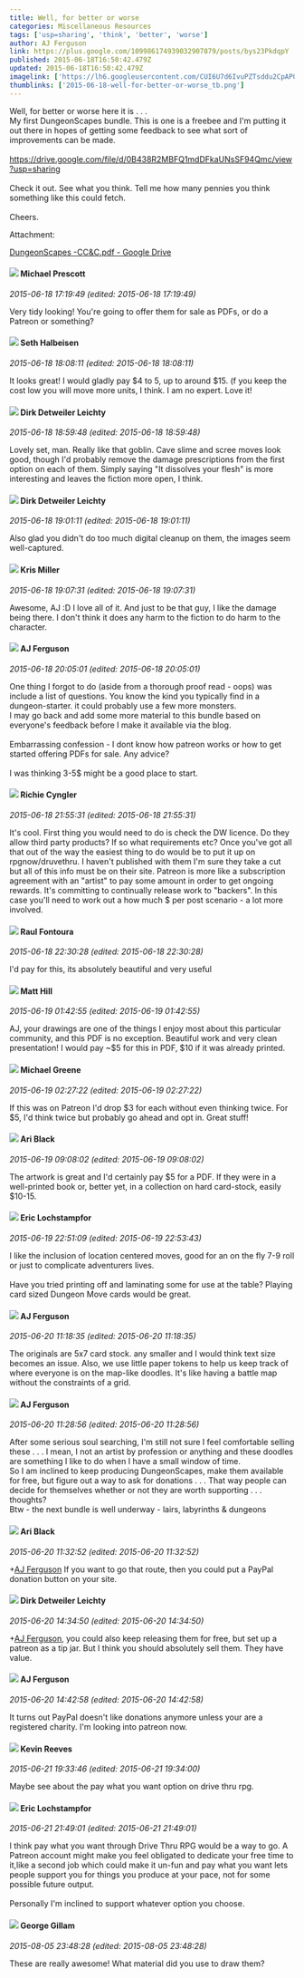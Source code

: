 ```yaml
---
title: Well, for better or worse
categories: Miscellaneous Resources
tags: ['usp=sharing', 'think', 'better', 'worse']
author: AJ Ferguson
link: https://plus.google.com/109986174939032907879/posts/bys23PkdqpY
published: 2015-06-18T16:50:42.479Z
updated: 2015-06-18T16:50:42.479Z
imagelink: ['https://lh6.googleusercontent.com/CUI6U7d6IvuPZTsddu2CpAP0AyG_0AlELomfV1HDH5pip6mSd_kHB3xhvOIPIPAiyNlhZMCHt-QXGvnbKIIfdqNEnU1qGOcP4HN_xpbJHXbvnM65vIM2YKCH0yZpAcAFr81_R4pY=s1600']
thumblinks: ['2015-06-18-well-for-better-or-worse_tb.png']
---
```


Well, for better or worse here it is . . .<br />My first DungeonScapes bundle. This is one is a freebee and I&#39;m putting it out there in hopes of getting some feedback to see what sort of improvements can be made.<br /><br /><a href="https://drive.google.com/file/d/0B438R2MBFQ1mdDFkaUNsSF94Qmc/view?usp=sharing" class="ot-anchor">https://drive.google.com/file/d/0B438R2MBFQ1mdDFkaUNsSF94Qmc/view?usp=sharing</a><br /><br />Check it out. See what you think. Tell me how many pennies you think something like this could fetch.<br /><br />Cheers.


Attachment:

<a href='https://drive.google.com/file/d/0B438R2MBFQ1mdDFkaUNsSF94Qmc/view?usp=sharing'>DungeonScapes -CC&C.pdf - Google Drive</a>


<div id='comment z12ezr0bdryytd4il04cczqifvnnedejabw'>
  <h4><img src='{{site.baseurl}}//images/avatars/101025241405784788544_photo.jpg'> Michael Prescott</h4>
      <p><cite>2015-06-18 17:19:49 (edited: 2015-06-18 17:19:49)</cite></p>
        <p>Very tidy looking! You&#39;re going to offer them for sale as PDFs, or do a Patreon or something?</p>
</div>
        

<div id='comment z12ezr0bdryytd4il04cczqifvnnedejabw'>
  <h4><img src='{{site.baseurl}}//images/avatars/102901513133381681285_photo.jpg'> Seth Halbeisen</h4>
      <p><cite>2015-06-18 18:08:11 (edited: 2015-06-18 18:08:11)</cite></p>
        <p>It looks great! I would gladly pay $4 to 5, up to around $15. (f you keep the cost low you will move more units, I think. I am no expert. Love it!</p>
</div>
        

<div id='comment z12ezr0bdryytd4il04cczqifvnnedejabw'>
  <h4><img src='{{site.baseurl}}//images/avatars/107200488853215420475_photo.jpg'> Dirk Detweiler Leichty</h4>
      <p><cite>2015-06-18 18:59:48 (edited: 2015-06-18 18:59:48)</cite></p>
        <p>Lovely set, man. Really like that goblin. Cave slime and scree moves look good, though I&#39;d probably remove the damage prescriptions from the first option on each of them. Simply saying  &quot;It dissolves your flesh&quot; is more interesting and leaves the fiction more open, I think.</p>
</div>
        

<div id='comment z12ezr0bdryytd4il04cczqifvnnedejabw'>
  <h4><img src='{{site.baseurl}}//images/avatars/107200488853215420475_photo.jpg'> Dirk Detweiler Leichty</h4>
      <p><cite>2015-06-18 19:01:11 (edited: 2015-06-18 19:01:11)</cite></p>
        <p>Also glad you didn&#39;t do too much digital cleanup on them, the images seem well-captured.</p>
</div>
        

<div id='comment z12ezr0bdryytd4il04cczqifvnnedejabw'>
  <h4><img src='{{site.baseurl}}//images/avatars/114185930016429813045_photo.jpg'> Kris Miller</h4>
      <p><cite>2015-06-18 19:07:31 (edited: 2015-06-18 19:07:31)</cite></p>
        <p>Awesome, AJ :D I love all of it. And just to be that guy, I like the damage being there. I don&#39;t think it does any harm to the fiction to do harm to the character.</p>
</div>
        

<div id='comment z12ezr0bdryytd4il04cczqifvnnedejabw'>
  <h4><img src='{{site.baseurl}}//images/avatars/109986174939032907879_photo.jpg'> AJ Ferguson</h4>
      <p><cite>2015-06-18 20:05:01 (edited: 2015-06-18 20:05:01)</cite></p>
        <p>One thing I forgot to do (aside from a thorough proof read - oops) was include a list of questions. You know the kind you typically find in a dungeon-starter. it could probably use a few more monsters.<br />I may go back and add some more material to this bundle based on everyone&#39;s feedback before I make it available via the blog.<br /><br />Embarrassing confession - I dont know how patreon works or how to get started offering PDFs for sale. Any advice?<br /><br />I was thinking 3-5$ might be a good place to start.</p>
</div>
        

<div id='comment z12ezr0bdryytd4il04cczqifvnnedejabw'>
  <h4><img src='{{site.baseurl}}//images/avatars/104700567762846138654_photo.jpg'> Richie Cyngler</h4>
      <p><cite>2015-06-18 21:55:31 (edited: 2015-06-18 21:55:31)</cite></p>
        <p>It&#39;s cool. First thing you would need to do is check the DW licence. Do they allow third party products? If so what requirements etc? Once you&#39;ve got all that out of the way the easiest thing to do would be to put it up on rpgnow/druvethru. I haven&#39;t published with them I&#39;m sure they take a cut but all of this info must be on their site. Patreon is more like a subscription agreement with an &quot;artist&quot; to pay some amount in order to get ongoing rewards. It&#39;s committing to continually release work to &quot;backers&quot;. In this case you&#39;ll need to work out a how much $ per post scenario - a lot more involved.</p>
</div>
        

<div id='comment z12ezr0bdryytd4il04cczqifvnnedejabw'>
  <h4><img src='{{site.baseurl}}//images/avatars/104428507967147566034_photo.jpg'> Raul Fontoura</h4>
      <p><cite>2015-06-18 22:30:28 (edited: 2015-06-18 22:30:28)</cite></p>
        <p>I&#39;d pay for this, its absolutely beautiful and very useful</p>
</div>
        

<div id='comment z12ezr0bdryytd4il04cczqifvnnedejabw'>
  <h4><img src='{{site.baseurl}}//images/avatars/101216125770448592048_photo.jpg'> Matt Hill</h4>
      <p><cite>2015-06-19 01:42:55 (edited: 2015-06-19 01:42:55)</cite></p>
        <p>AJ, your drawings are one of the things I enjoy most about this particular community, and this PDF is no exception. Beautiful work and very clean presentation! I would pay ~$5 for this in PDF, $10 if it was already printed.</p>
</div>
        

<div id='comment z12ezr0bdryytd4il04cczqifvnnedejabw'>
  <h4><img src='{{site.baseurl}}//images/avatars/115524159101918552951_photo.jpg'> Michael Greene</h4>
      <p><cite>2015-06-19 02:27:22 (edited: 2015-06-19 02:27:22)</cite></p>
        <p>If this was on Patreon I&#39;d drop $3 for each without even thinking twice. For $5, I&#39;d think twice but probably go ahead and opt in. Great stuff!</p>
</div>
        

<div id='comment z12ezr0bdryytd4il04cczqifvnnedejabw'>
  <h4><img src='{{site.baseurl}}//images/avatars/114340138562787667396_photo.jpg'> Ari Black</h4>
      <p><cite>2015-06-19 09:08:02 (edited: 2015-06-19 09:08:02)</cite></p>
        <p>The artwork is great and I&#39;d certainly pay $5 for a PDF. If they were in a well-printed book or, better yet, in a collection on hard card-stock, easily $10-15.</p>
</div>
        

<div id='comment z12ezr0bdryytd4il04cczqifvnnedejabw'>
  <h4><img src='{{site.baseurl}}//images/avatars/104811112088336879051_photo.jpg'> Eric Lochstampfor</h4>
      <p><cite>2015-06-19 22:51:09 (edited: 2015-06-19 22:53:43)</cite></p>
        <p>I like the inclusion of location centered moves, good for an on the fly 7-9 roll or just to complicate adventurers lives.<br /><br />Have you tried printing off and laminating some for use at the table? Playing card sized Dungeon Move cards would be great.</p>
</div>
        

<div id='comment z12ezr0bdryytd4il04cczqifvnnedejabw'>
  <h4><img src='{{site.baseurl}}//images/avatars/109986174939032907879_photo.jpg'> AJ Ferguson</h4>
      <p><cite>2015-06-20 11:18:35 (edited: 2015-06-20 11:18:35)</cite></p>
        <p>The originals are 5x7 card stock. any smaller and I would think text size becomes an issue. Also, we use little paper tokens to help us keep track of where everyone is on the map-like doodles. It&#39;s like having a battle map without the constraints of a grid.</p>
</div>
        

<div id='comment z12ezr0bdryytd4il04cczqifvnnedejabw'>
  <h4><img src='{{site.baseurl}}//images/avatars/109986174939032907879_photo.jpg'> AJ Ferguson</h4>
      <p><cite>2015-06-20 11:28:56 (edited: 2015-06-20 11:28:56)</cite></p>
        <p>After some serious soul searching, I&#39;m still not sure I feel comfortable selling these . . . I mean, I not an artist by profession or anything and these doodles are something I like to do when I have a small window of time. <br />So I am inclined to keep producing DungeonScapes, make them available for free, but figure out a way to ask for donations . . . That way people can decide for themselves whether or not they are worth supporting . . .<br />thoughts?<br />Btw - the next bundle is well underway - lairs, labyrinths &amp; dungeons</p>
</div>
        

<div id='comment z12ezr0bdryytd4il04cczqifvnnedejabw'>
  <h4><img src='{{site.baseurl}}//images/avatars/114340138562787667396_photo.jpg'> Ari Black</h4>
      <p><cite>2015-06-20 11:32:52 (edited: 2015-06-20 11:32:52)</cite></p>
        <p><span class="proflinkWrapper"><span class="proflinkPrefix">+</span><a class="proflink" href="https://plus.google.com/109986174939032907879" oid="109986174939032907879">AJ Ferguson</a></span>​ If you want to go that route, then you could put a PayPal donation button on your site.</p>
</div>
        

<div id='comment z12ezr0bdryytd4il04cczqifvnnedejabw'>
  <h4><img src='{{site.baseurl}}//images/avatars/107200488853215420475_photo.jpg'> Dirk Detweiler Leichty</h4>
      <p><cite>2015-06-20 14:34:50 (edited: 2015-06-20 14:34:50)</cite></p>
        <p><span class="proflinkWrapper"><span class="proflinkPrefix">+</span><a class="proflink" href="https://plus.google.com/109986174939032907879" oid="109986174939032907879">AJ Ferguson</a></span>, you could also keep releasing them for free, but set up a patreon as a tip jar. But I think you should absolutely sell them. They have value.</p>
</div>
        

<div id='comment z12ezr0bdryytd4il04cczqifvnnedejabw'>
  <h4><img src='{{site.baseurl}}//images/avatars/109986174939032907879_photo.jpg'> AJ Ferguson</h4>
      <p><cite>2015-06-20 14:42:58 (edited: 2015-06-20 14:42:58)</cite></p>
        <p>It turns out PayPal doesn&#39;t like donations anymore unless your are a registered charity. I&#39;m looking into patreon now.</p>
</div>
        

<div id='comment z12ezr0bdryytd4il04cczqifvnnedejabw'>
  <h4><img src='{{site.baseurl}}//images/avatars/109380936481854891916_photo.jpg'> Kevin Reeves</h4>
      <p><cite>2015-06-21 19:33:46 (edited: 2015-06-21 19:34:00)</cite></p>
        <p>Maybe see about the pay what you want option on drive thru rpg.</p>
</div>
        

<div id='comment z12ezr0bdryytd4il04cczqifvnnedejabw'>
  <h4><img src='{{site.baseurl}}//images/avatars/104811112088336879051_photo.jpg'> Eric Lochstampfor</h4>
      <p><cite>2015-06-21 21:49:01 (edited: 2015-06-21 21:49:01)</cite></p>
        <p>I think pay what you want through Drive Thru RPG would be a way to go. A Patreon account might make you feel obligated to dedicate your free time to it,like a second job which could make it un-fun and pay what you want lets people support you for things you produce at your pace, not for some possible future output.<br /><br />Personally I&#39;m inclined to support whatever option you choose.</p>
</div>
        

<div id='comment z12ezr0bdryytd4il04cczqifvnnedejabw'>
  <h4><img src='{{site.baseurl}}//images/avatars/106616200024199179861_photo.jpg'> George Gillam</h4>
      <p><cite>2015-08-05 23:48:28 (edited: 2015-08-05 23:48:28)</cite></p>
        <p>These are really awesome! What material did you use to draw them?</p>
</div>
        